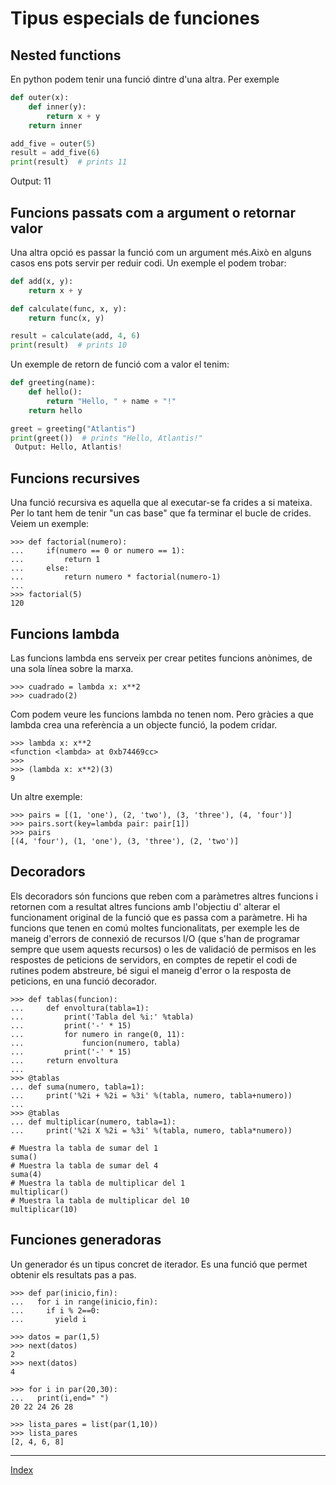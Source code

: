 # Tipus especials de funciones

## Nested functions

En python podem tenir una funció dintre d'una altra. Per exemple

```python
def outer(x):
    def inner(y):
        return x + y
    return inner

add_five = outer(5)
result = add_five(6)
print(result)  # prints 11
```

 Output: 11


## Funcions passats com a argument o retornar valor

Una altra opció es passar la funció com un argument més.Això en alguns casos ens pots servir per reduir codi. Un exemple el podem trobar:

```python
def add(x, y):
    return x + y

def calculate(func, x, y):
    return func(x, y)

result = calculate(add, 4, 6)
print(result)  # prints 10
```
Un exemple de retorn de funció com a valor el tenim:

```python
def greeting(name):
    def hello():
        return "Hello, " + name + "!"
    return hello

greet = greeting("Atlantis")
print(greet())  # prints "Hello, Atlantis!"
 Output: Hello, Atlantis!

```

## Funcions recursives

Una funció recursiva es aquella que al executar-se fa crides a si mateixa. Per lo tant hem de tenir "un cas base" que fa terminar el bucle de crides. Veiem un exemple:

	>>> def factorial(numero):
	...     if(numero == 0 or numero == 1):
	...         return 1
	...     else:
	...         return numero * factorial(numero-1)
	... 
	>>> factorial(5)
	120

## Funcions lambda

Las funcions lambda ens serveix per crear petites funcions anònimes, de una sola línea sobre la marxa.

	>>> cuadrado = lambda x: x**2
	>>> cuadrado(2)

Com podem veure les funcions lambda no tenen nom. Pero gràcies a que lambda crea una referència a un objecte funció, la podem cridar.

	>>> lambda x: x**2
	<function <lambda> at 0xb74469cc>
	>>>
	>>> (lambda x: x**2)(3)
	9

Un altre exemple:

	>>> pairs = [(1, 'one'), (2, 'two'), (3, 'three'), (4, 'four')]
	>>> pairs.sort(key=lambda pair: pair[1])
	>>> pairs
	[(4, 'four'), (1, 'one'), (3, 'three'), (2, 'two')]

## Decoradors

Els decoradors són funcions que reben com a paràmetres altres funcions i retornen com a resultat altres funcions amb l'objectiu d' alterar el funcionament original de la funció que es passa com a paràmetre. Hi ha funcions que tenen en comú moltes funcionalitats, per exemple les de maneig d'errors de connexió de recursos I/O (que s'han de programar sempre que usem aquests recursos) o les de validació de permisos en les respostes de peticions de servidors, en comptes de repetir el codi de rutines podem abstreure, bé sigui el maneig d'error o la resposta de peticions,  en una funció decorador.

	>>> def tablas(funcion):
	...     def envoltura(tabla=1):
	...         print('Tabla del %i:' %tabla)
	...         print('-' * 15)
	...         for numero in range(0, 11):            
	...             funcion(numero, tabla)
	...         print('-' * 15)
	...     return envoltura
	... 
	>>> @tablas
	... def suma(numero, tabla=1):
	...     print('%2i + %2i = %3i' %(tabla, numero, tabla+numero))
	... 
	>>> @tablas
	... def multiplicar(numero, tabla=1):
	...     print('%2i X %2i = %3i' %(tabla, numero, tabla*numero))

	# Muestra la tabla de sumar del 1
	suma()	
	# Muestra la tabla de sumar del 4 
	suma(4)	
	# Muestra la tabla de multiplicar del 1
	multiplicar()	
	# Muestra la tabla de multiplicar del 10
	multiplicar(10)  

## Funciones generadoras

Un generador és un tipus concret de iterador. Es una funció que permet obtenir els resultats pas a pas.

	>>> def par(inicio,fin):
	...   for i in range(inicio,fin):
	...     if i % 2==0:
	...       yield i

	>>> datos = par(1,5)
	>>> next(datos)
	2
	>>> next(datos)
	4

	>>> for i in par(20,30):
	...   print(i,end=" ")
	20 22 24 26 28

	>>> lista_pares = list(par(1,10))
	>>> lista_pares
	[2, 4, 6, 8]


***
[Index](../../../README.md)


